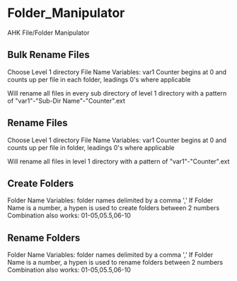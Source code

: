 # Folder_Manipulator
AHK File/Folder Manipulator

## Bulk Rename Files
Choose Level 1 directory
File Name Variables: var1
Counter begins at 0 and counts up per file in each folder, leadings 0's where applicable

Will rename all files in every sub directory of level 1 directory
with a pattern of "var1"-"Sub-Dir Name"-"Counter".ext

## Rename Files
Choose Level 1 directory
File Name Variables: var1
Counter begins at 0 and counts up per file in folder, leadings 0's where applicable

Will rename all files in level 1 directory
with a pattern of "var1"-"Counter".ext

## Create Folders
Folder Name Variables: folder names delimited by a comma ','
If Folder Name is a number, a hypen is used to create folders between 2 numbers
Combination also works: 01-05,05.5,06-10

## Rename Folders
Folder Name Variables: folder names delimited by a comma ','
If Folder Name is a number, a hypen is used to rename folders between 2 numbers
Combination also works: 01-05,05.5,06-10
